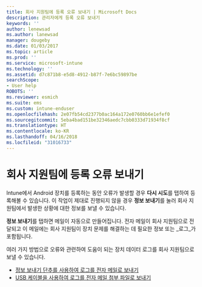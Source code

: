 ```yaml
---
title: 회사 지원팀에 등록 오류 보내기 | Microsoft Docs
description: 관리자에게 등록 오류 보내기
keywords: ''
author: lenewsad
ms.author: lanewsad
manager: dougeby
ms.date: 01/03/2017
ms.topic: article
ms.prod: ''
ms.service: microsoft-intune
ms.technology: ''
ms.assetid: d7c871b8-e5d8-4912-b87f-7e6bc59897be
searchScope:
- User help
ROBOTS: ''
ms.reviewer: esmich
ms.suite: ems
ms.custom: intune-enduser
ms.openlocfilehash: 2e07fb54cd2377b0ac164a172e0760bb6e1efef0
ms.sourcegitcommit: 5eba4bad151be32346aedc7cbb0333d71934f8cf
ms.translationtype: HT
ms.contentlocale: ko-KR
ms.lasthandoff: 04/16/2018
ms.locfileid: "31016733"
---
```

# <a name="send-enrollment-errors-to-your-company-support"></a>회사 지원팀에 등록 오류 보내기

Intune에서 Android 장치를 등록하는 동안 오류가 발생할 경우 **다시 시도**를 탭하여 등록해볼 수 있습니다. 이 작업이 제대로 진행되지 않을 경우 **정보 보내기**를 눌러 회사 지원팀에서 발생한 상황에 대한 정보를 보낼 수 있습니다.

**정보 보내기**를 탭하면 메일이 자동으로 만들어집니다. 전자 메일이 회사 지원팀으로 전달되고 이 메일에는 회사 지원팀이 장치 문제를 해결하는 데 필요한 정보 또는 _로그_가 포함됩니다.

여러 가지 방법으로 오류와 관련하여 도움이 되는 장치 데이터 로그를 회사 지원팀으로 보낼 수 있습니다.

- [정보 보내기 단추를 사용하여 로그를 전자 메일로 보내기](send-logs-to-your-it-admin-by-email-android.md)
- [USB 케이블을 사용하여 로그를 전자 메일 첨부 파일로 보내기](send-logs-to-your-it-admin-using-cable-android.md)
